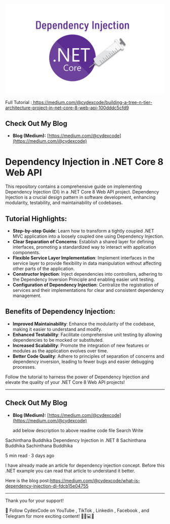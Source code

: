 ![Next Article Preview](Preview.png)


Full Tutorial :[ https://medium.com/@cydexcode/building-a-tree-n-tier-architecture-project-in-net-core-8-web-api-100dddc5cfd9
](https://medium.com/@cydexcode/dependency-injection-in-net-core-8-823ff2f9aff4)

## Check Out My Blog 

- **Blog (Medium):** [https://medium.com/@cydexcode](https://medium.com/@cydexcode)

# Dependency Injection in .NET Core 8 Web API

This repository contains a comprehensive guide on implementing Dependency Injection (DI) in a .NET Core 8 Web API project. Dependency Injection is a crucial design pattern in software development, enhancing modularity, testability, and maintainability of codebases.

## Tutorial Highlights:
- **Step-by-step Guide**: Learn how to transform a tightly coupled .NET MVC application into a loosely coupled one using Dependency Injection.
- **Clear Separation of Concerns**: Establish a shared layer for defining interfaces, promoting a standardized way to interact with application components.
- **Flexible Service Layer Implementation**: Implement interfaces in the service layer to provide flexibility in data manipulation without affecting other parts of the application.
- **Constructor Injection**: Inject dependencies into controllers, adhering to the Dependency Inversion Principle and enabling easier unit testing.
- **Configuration of Dependency Injection**: Centralize the registration of services and their implementations for clear and consistent dependency management.

## Benefits of Dependency Injection:
- **Improved Maintainability**: Enhance the modularity of the codebase, making it easier to understand and modify.
- **Enhanced Testability**: Facilitate comprehensive unit testing by allowing dependencies to be mocked or substituted.
- **Increased Scalability**: Promote the integration of new features or modules as the application evolves over time.
- **Better Code Quality**: Adhere to principles of separation of concerns and dependency inversion, leading to fewer bugs and easier debugging processes.

Follow the tutorial to harness the power of Dependency Injection and elevate the quality of your .NET Core 8 Web API projects!

---

## Check Out My Blog 

- **Blog (Medium):** [https://medium.com/@cydexcode](https://medium.com/@cydexcode)

   add below description to  above readme code file 
Search
Write

Sachinthana Buddhika
Dependency Injection in .NET 8
Sachinthana Buddhika
Sachinthana Buddhika

5 min read
·
3 days ago

I have already made an article for dependency injection concept. Before this .NET example you can read that article to understand it better.

Here is the blog post:https://medium.com/@cydexcode/what-is-dependency-injection-di-fdcb15e04755

---

Thank you for your support!

🚀 Follow CydexCode on YouTube , TikTok , Linkedin , Facebook , and Telegram for more exciting content! 🎉📱💻📢



